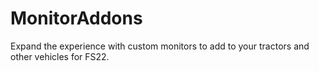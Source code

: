 # MonitorAddons
Expand the experience with custom monitors to add to your tractors and other vehicles for FS22. 

